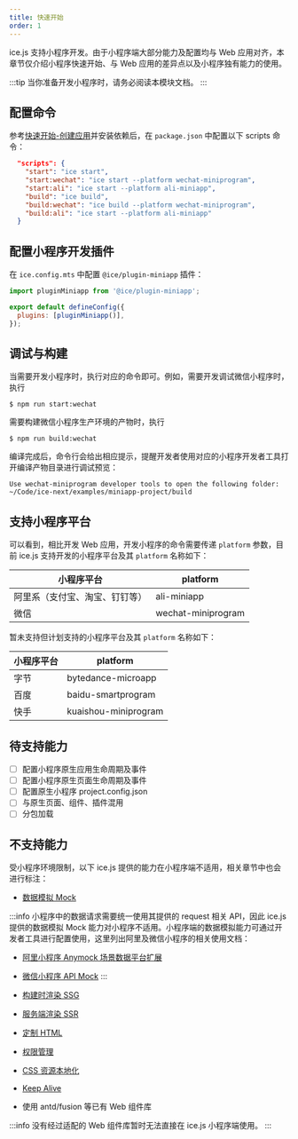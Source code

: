 ```yaml
---
title: 快速开始
order: 1
---
```


ice.js 支持小程序开发。由于小程序端大部分能力及配置均与 Web 应用对齐，本章节仅介绍小程序快速开始、与 Web 应用的差异点以及小程序独有能力的使用。

:::tip
当你准备开发小程序时，请务必阅读本模块文档。
:::

## 配置命令

参考[快速开始-创建应用](/docs/guide/start)并安装依赖后，在 `package.json` 中配置以下 scripts 命令：

```json
  "scripts": {
    "start": "ice start",
    "start:wechat": "ice start --platform wechat-miniprogram",
    "start:ali": "ice start --platform ali-miniapp",
    "build": "ice build",
    "build:wechat": "ice build --platform wechat-miniprogram",
    "build:ali": "ice start --platform ali-miniapp"
  }
```

## 配置小程序开发插件

在 `ice.config.mts` 中配置 `@ice/plugin-miniapp` 插件：

```js title=ice.config.mts
import pluginMiniapp from '@ice/plugin-miniapp';

export default defineConfig({
  plugins: [pluginMiniapp()],
});
```

## 调试与构建

当需要开发小程序时，执行对应的命令即可。例如，需要开发调试微信小程序时，执行

```shell
$ npm run start:wechat
```

需要构建微信小程序生产环境的产物时，执行

```shell
$ npm run build:wechat
```

编译完成后，命令行会给出相应提示，提醒开发者使用对应的小程序开发者工具打开编译产物目录进行调试预览：

```shell
Use wechat-miniprogram developer tools to open the following folder:
~/Code/ice-next/examples/miniapp-project/build
```

## 支持小程序平台

可以看到，相比开发 Web 应用，开发小程序的命令需要传递 `platform` 参数，目前 ice.js 支持开发的小程序平台及其 `platform` 名称如下：

| 小程序平台                     | platform           |
| ------------------------------ | ------------------ |
| 阿里系（支付宝、淘宝、钉钉等） | ali-miniapp        |
| 微信                           | wechat-miniprogram |

暂未支持但计划支持的小程序平台及其 `platform` 名称如下：

| 小程序平台 | platform             |
| ---------- | -------------------- |
| 字节       | bytedance-microapp   |
| 百度       | baidu-smartprogram   |
| 快手       | kuaishou-miniprogram |

## 待支持能力

- [ ] 配置小程序原生应用生命周期及事件
- [ ] 配置小程序原生页面生命周期及事件
- [ ] 配置原生小程序 project.config.json
- [ ] 与原生页面、组件、插件混用
- [ ] 分包加载

## 不支持能力

受小程序环境限制，以下 ice.js 提供的能力在小程序端不适用，相关章节中也会进行标注：

- [数据模拟 Mock](/docs/guide/basic/mock)

:::info
小程序中的数据请求需要统一使用其提供的 request 相关 API，因此 ice.js 提供的数据模拟 Mock 能力对小程序不适用。小程序端的数据模拟能力可通过开发者工具进行配置使用，这里列出阿里及微信小程序的相关使用文档：
- [阿里小程序 Anymock 场景数据平台扩展](https://opendocs.alipay.com/mini/anymock)
- [微信小程序 API Mock](https://developers.weixin.qq.com/miniprogram/dev/devtools/api-mock.html)
:::

- [构建时渲染 SSG](/docs/guide/basic/ssg)
- [服务端渲染 SSR](/docs/guide/basic/ssr)
- [定制 HTML](/docs/guide/basic/document)
- [权限管理](/docs/guide/advanced/auth)
- [CSS 资源本地化](/docs/guide/advanced/css-assets-local)
- [Keep Alive](/docs/guide/advanced/keep-alive)
- 使用 antd/fusion 等已有 Web 组件库

:::info
没有经过适配的 Web 组件库暂时无法直接在 ice.js 小程序端使用。
:::

